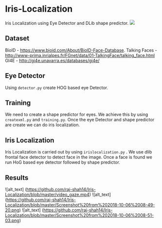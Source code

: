 # Iris-Localization
Iris Localization using Eye Detector and DLib shape predictor.
![](https://github.com/raj-shah14/Iris-Localization/blob/master/irislocalizattion.gif)

## Dataset 
BioID - https://www.bioid.com/About/BioID-Face-Database.
Talking Faces - http://www-prima.inrialpes.fr/FGnet/data/01-TalkingFace/talking_face.html
GI4E - http://gi4e.unavarra.es/databases/gi4e/

## Eye Detector
Using `detector.py` create HOG based eye Detector.

## Training
We need to create a shape predictor for eyes. We achieve this by using `createxml.py` and `training.py`. Once the eye Detector and shape predictor are create we can do iris localization. 

## Iris Localization
Iris Localization is carried out by using `irislocalization.py` . We use dlib frontal face detector to detect face in the image. Once a face is found we run HoG based eye detector followed by shape predictor.

## Results
![alt_text] (https://github.com/raj-shah14/Iris-Localization/blob/master/video_gaze.mp4)
![alt_text] (https://github.com/raj-shah14/Iris-Localization/blob/master/Screenshot%20from%202018-10-06%2008-49-20.png)
![alt_text] (https://github.com/raj-shah14/Iris-Localization/blob/master/Screenshot%20from%202018-10-06%2008-51-03.png)
